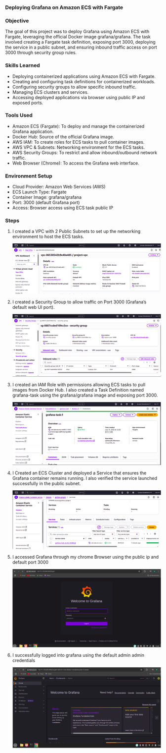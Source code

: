 ### Deploying Grafana on Amazon ECS with Fargate

### Objective
The goal of this project was to deploy Grafana using Amazon ECS with Fargate, leveraging the official Docker image grafana/grafana. The task involved creating a Fargate task definition, exposing port 3000, deploying the service in a public subnet, and ensuring inbound traffic access on port 3000 through security group rules.

### Skills Learned
- Deploying containerized applications using Amazon ECS with Fargate.
- Creating and configuring task definitions for containerized workloads.
- Configuring security groups to allow specific inbound traffic.
- Managing ECS clusters and services.
- Accessing deployed applications via browser using public IP and exposed ports.

### Tools Used
- Amazon ECS (Fargate): To deploy and manage the containerized Grafana application.
- Docker Hub: Source of the official Grafana image.
- AWS IAM: To create roles for ECS tasks to pull container images.
- AWS VPC & Subnets: Networking environment for the ECS tasks.
- AWS Security Groups: To restrict and allow inbound/outbound network traffic.
- Web Browser (Chrome): To access the Grafana web interface.

### Environment Setup
- Cloud Provider: Amazon Web Services (AWS)
- ECS Launch Type: Fargate
- Container Image: grafana/grafana
- Port: 3000 (default Grafana port)
- Access: Browser access using ECS task public IP

### Steps
1. I created a VPC with 2 Public Subnets to set up the networking environment to host the ECS tasks.

    ![Create User](./screenshots/image1.png)

2. I created a Security Group to allow traffic on Port 3000 (Grafana’s default web UI port).

    ![Create User](./screenshots/image2.png)

3. I created an IAM Role with permissions allowing ECS tasks to pull images from Docker Hub. I also created a Task Definition named grafana-task using the grafana/grafana image and exposing port 3000.

     ![Create User](./screenshots/image3.png)

4. I Created an ECS Cluster and deployed a Service that ensures the Grafana container remains running. I also verified the service launched successfully in the public subnet.

     ![Create User](./screenshots/image4.png)

5. I accessed Grafana through my chrome Browser using the public ip and default port 3000

     ![Create User](./screenshots/image5.png)

6. I successfully logged into grafana using the default admin admin credentials

     ![Create User](./screenshots/image6.png)
